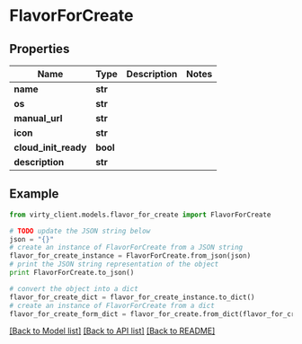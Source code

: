 # FlavorForCreate


## Properties

Name | Type | Description | Notes
------------ | ------------- | ------------- | -------------
**name** | **str** |  | 
**os** | **str** |  | 
**manual_url** | **str** |  | 
**icon** | **str** |  | 
**cloud_init_ready** | **bool** |  | 
**description** | **str** |  | 

## Example

```python
from virty_client.models.flavor_for_create import FlavorForCreate

# TODO update the JSON string below
json = "{}"
# create an instance of FlavorForCreate from a JSON string
flavor_for_create_instance = FlavorForCreate.from_json(json)
# print the JSON string representation of the object
print FlavorForCreate.to_json()

# convert the object into a dict
flavor_for_create_dict = flavor_for_create_instance.to_dict()
# create an instance of FlavorForCreate from a dict
flavor_for_create_form_dict = flavor_for_create.from_dict(flavor_for_create_dict)
```
[[Back to Model list]](../README.md#documentation-for-models) [[Back to API list]](../README.md#documentation-for-api-endpoints) [[Back to README]](../README.md)



